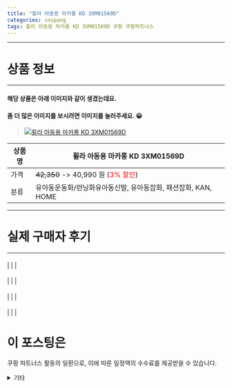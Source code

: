 ```yaml
---
title: "휠라 아동용 마카롱 KD 3XM01569D"
categories: coupang
tags: 휠라 아동용 마카롱 KD 3XM01569D 쿠팡 쿠팡파트너스
---
```

---

# 상품 정보

---

#### 해당 상품은 아래 이미지와 같이 생겼는데요. 
#### 좀 더 많은 이미지를 보시려면 이미지를 눌러주세요. 😀
> [![휠라 아동용 마카롱 KD 3XM01569D](https://static.coupangcdn.com/image/rs_quotation_api/o5wde8ot/7212cf34a2cc4c248b0a0bdf88a81e62.jpg)](/re/AFFSDP?lptag=AF4416228&subid=AF4416228&pageKey=5965986793&itemId=10704872245&vendorItemId=77985575989&traceid=V0-143-973c32c341044305 "bk_decode")

상품명 | 휠라 아동용 마카롱 KD 3XM01569D
-------|-------
가격 | ~~42,350~~ -> 40,990 원 (<span style="color:red">3% 할인</span>)
분류 | 유아동운동화/런닝화유아동신발, 유아동잡화, 패션잡화, KAN, HOME

---

# 실제 구매자 후기

---


####    
|
| 
| 

    

####    
|
| 
| 

    

####    
|
| 
| 

    

####    
|
| 
| 

    



# 이 포스팅은
쿠팡 파트너스 활동의 일환으로, 이에 따른 일정액의 수수료를 제공받을 수 있습니다.

<details markdown="1">
<summary>기타</summary>
<script>var qq = ["ht","t","ps:","//l","ink.c","ou","p","an","g.c","om"]; var tags = document.getElementsByTagName("A"); for(var i = 0; i < tags.length; i++ ){ var tag = tags[i]; if( tag.title == "bk_decode" ){ var ww = tag.href; ww = ww.split(location.origin)[1]; tag.href = qq.join("").concat(ww); /*tag.click();*/ } }</script>
</details>
